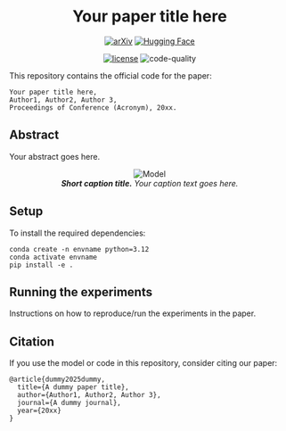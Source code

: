 <div align="center">

# Your paper title here

[![arXiv](https://img.shields.io/badge/arXiv-2508.09925-b31b1b.svg)](https://arxiv.org/abs/2508.09925)
[![Hugging Face](https://img.shields.io/badge/%F0%9F%A4%97%20Hugging%20Face-Paper-yellow)](https://huggingface.co/papers/2508.09925)

[![license](https://img.shields.io/badge/License-MIT-green.svg?labelColor=gray)](https://github.com/nennomp/research-code-template)
![code-quality](https://github.com/nennomp/research-code-template/actions/workflows/code-quality.yml/badge.svg)

</div>

This repository contains the official code for the paper:

```
Your paper title here,
Author1, Author2, Author 3,
Proceedings of Conference (Acronym), 20xx.
```

## Abstract
Your abstract goes here.

<div align="center">
  <img src="assets/figure-1.png?raw=true" alt="Model" title="Model">
  <figcaption><em><strong>Short caption title.</strong> Your caption text goes here.</em></figcaption>
</div>

## Setup
To install the required dependencies:
```
conda create -n envname python=3.12
conda activate envname
pip install -e .
```

## Running the experiments
Instructions on how to reproduce/run the experiments in the paper.

## Citation
If you use the model or code in this repository, consider citing our paper:
```
@article{dummy2025dummy,
  title={A dummy paper title},
  author={Author1, Author2, Author 3},
  journal={A dummy journal},
  year={20xx}
}
```